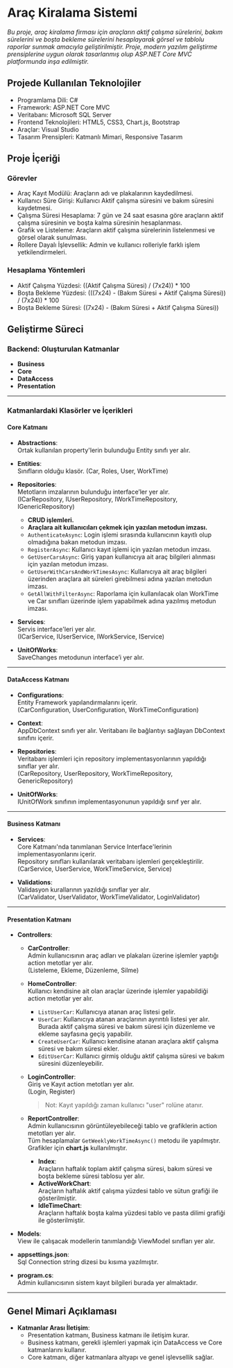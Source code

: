 # Araç Kiralama Sistemi

*Bu proje, araç kiralama firması için araçların aktif çalışma sürelerini, bakım sürelerini ve boşta bekleme sürelerini hesaplayarak görsel ve tablolu raporlar sunmak amacıyla geliştirilmiştir. Proje, modern yazılım geliştirme prensiplerine uygun olarak tasarlanmış olup ASP.NET Core MVC platformunda inşa edilmiştir.*

## Projede Kullanılan Teknolojiler

- Programlama Dili: C#
- Framework: ASP.NET Core MVC
- Veritabanı: Microsoft SQL Server
- Frontend Teknolojileri: HTML5, CSS3, Chart.js, Bootstrap
- Araçlar: Visual Studio
- Tasarım Prensipleri: Katmanlı Mimari, Responsive Tasarım

## Proje İçeriği
### Görevler
- Araç Kayıt Modülü: Araçların adı ve plakalarının kaydedilmesi.
- Kullanıcı Süre Girişi: Kullanıcı Aktif çalışma süresini ve bakım süresini kaydetmesi.
- Çalışma Süresi Hesaplama: 7 gün ve 24 saat esasına göre araçların aktif çalışma süresinin ve boşta kalma süresinin hesaplanması.
- Grafik ve Listeleme: Araçların aktif çalışma sürelerinin listelenmesi ve görsel olarak sunulması.
- Rollere Dayalı İşlevsellik: Admin ve kullanıcı rolleriyle farklı işlem yetkilendirmeleri.
### Hesaplama Yöntemleri
- Aktif Çalışma Yüzdesi: ((Aktif Çalışma Süresi) / (7x24)) * 100
- Boşta Bekleme Yüzdesi: (((7x24) - (Bakım Süresi + Aktif Çalışma Süresi)) / (7x24)) * 100
- Boşta Bekleme Süresi: ((7x24) - (Bakım Süresi + Aktif Çalışma Süresi)) 

## Geliştirme Süreci

### Backend: Oluşturulan Katmanlar

- **Business**
- **Core**
- **DataAccess**
- **Presentation**

---

### Katmanlardaki Klasörler ve İçerikleri

#### Core Katmanı

- **Abstractions**:  
  Ortak kullanılan property'lerin bulunduğu Entity sınıfı yer alır.

- **Entities**:  
  Sınıfların olduğu klasör. (Car, Roles, User, WorkTime)

- **Repositories**:  
  Metotların imzalarının bulunduğu interface’ler yer alır.  
  (ICarRepository, IUserRepository, IWorkTimeRepository, IGenericRepository)  
  - **CRUD işlemleri.**
  - **Araçlara ait kullanıcıları çekmek için yazılan metodun imzası.**
  - `AuthenticateAsync`: Login işlemi sırasında kullanıcının kayıtlı olup olmadığına bakan metodun imzası.
  - `RegisterAsync`: Kullanıcı kayıt işlemi için yazılan metodun imzası.
  - `GetUserCarsAsync`: Giriş yapan kullanıcıya ait araç bilgileri alınması için yazılan metodun imzası.
  - `GetUserWithCarsAndWorkTimesAsync`: Kullanıcıya ait araç bilgileri üzerinden araçlara ait süreleri girebilmesi adına yazılan metodun imzası.
  - `GetAllWithFilterAsync`: Raporlama için kullanılacak olan WorkTime ve Car sınıfları üzerinde işlem yapabilmek adına yazılmış metodun imzası.

- **Services**:  
  Servis interface'leri yer alır.  
  (ICarService, IUserService, IWorkService, IService)

- **UnitOfWorks**:  
  SaveChanges metodunun interface’i yer alır.

---

#### DataAccess Katmanı

- **Configurations**:  
  Entity Framework yapılandırmalarını içerir.  
  (CarConfiguration, UserConfiguration, WorkTimeConfiguration)

- **Context**:  
  AppDbContext sınıfı yer alır. Veritabanı ile bağlantıyı sağlayan DbContext sınıfını içerir.

- **Repositories**:  
  Veritabanı işlemleri için repository implementasyonlarının yapıldığı sınıflar yer alır.  
  (CarRepository, UserRepository, WorkTimeRepository, GenericRepository)

- **UnitOfWorks**:  
  IUnitOfWork sınıfının implementasyonunun yapıldığı sınıf yer alır.

---

#### Business Katmanı

- **Services**:  
  Core Katmanı'nda tanımlanan Service Interface'lerinin implementasyonlarını içerir.  
  Repository sınıfları kullanılarak veritabanı işlemleri gerçekleştirilir.  
  (CarService, UserService, WorkTimeService, Service)

- **Validations**:  
  Validasyon kurallarının yazıldığı sınıflar yer alır.  
  (CarValidator, UserValidator, WorkTimeValidator, LoginValidator)

---

#### Presentation Katmanı

- **Controllers**:
  - **CarController**:  
    Admin kullanıcısının araç adları ve plakaları üzerine işlemler yaptığı action metotlar yer alır.  
    (Listeleme, Ekleme, Düzenleme, Silme)

  - **HomeController**:  
    Kullanıcı kendisine ait olan araçlar üzerinde işlemler yapabildiği action metotlar yer alır.  
    - `ListUserCar`: Kullanıcıya atanan araç listesi gelir.
    - `UserCar`: Kullanıcıya atanan araçlarının ayrıntılı listesi yer alır.  
      Burada aktif çalışma süresi ve bakım süresi için düzenleme ve ekleme sayfasına geçiş yapabilir.
    - `CreateUserCar`: Kullanıcı kendisine atanan araçlara aktif çalışma süresi ve bakım süresi ekler.
    - `EditUserCar`: Kullanıcı girmiş olduğu aktif çalışma süresi ve bakım süresini düzenleyebilir.

  - **LoginController**:  
    Giriş ve Kayıt action metotları yer alır.  
    (Login, Register)  
    > Not: Kayıt yapıldığı zaman kullanıcı "user" rolüne atanır.

  - **ReportController**:  
    Admin kullanıcısının görüntüleyebileceği tablo ve grafiklerin action metotları yer alır.  
    Tüm hesaplamalar `GetWeeklyWorkTimeAsync()` metodu ile yapılmıştır.  
    Grafikler için **chart.js** kullanılmıştır.  
    - **Index**:  
      Araçların haftalık toplam aktif çalışma süresi, bakım süresi ve boşta bekleme süresi tablosu yer alır.
    - **ActiveWorkChart**:  
      Araçların haftalık aktif çalışma yüzdesi tablo ve sütun grafiği ile gösterilmiştir.
    - **IdleTimeChart**:  
      Araçların haftalık boşta kalma yüzdesi tablo ve pasta dilimi grafiği ile gösterilmiştir.

- **Models**:  
  View ile çalışacak modellerin tanımlandığı ViewModel sınıfları yer alır.

- **appsettings.json**:  
  Sql Connection string dizesi bu kısıma yazılmıştır.

- **program.cs**:  
  Admin kullanıcısının sistem kayıt bilgileri burada yer almaktadır.

---

## Genel Mimari Açıklaması

- **Katmanlar Arası İletişim**:  
  - Presentation katmanı, Business katmanı ile iletişim kurar.  
  - Business katmanı, gerekli işlemleri yapmak için DataAccess ve Core katmanlarını kullanır.  
  - Core katmanı, diğer katmanlara altyapı ve genel işlevsellik sağlar.
